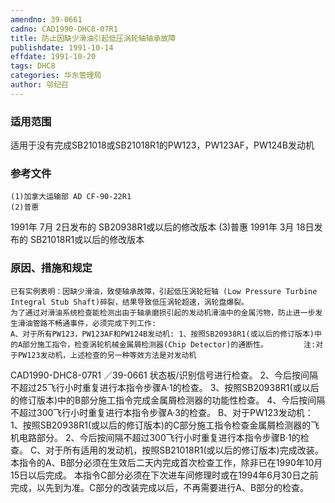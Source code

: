 ```yaml
---
amendno: 39-0661
cadno: CAD1990-DHC8-07R1
title: 防止因缺少滑油引起低压涡轮轴轴承故障
publishdate: 1991-10-14
effdate: 1991-10-20
tags: DHC8
categories: 华东管理局
author: 邬纪召
---
```


### 适用范围 
适用于没有完成SB21018或SB21018R1的PW123，PW123AF，PW124B发动机

<!--more-->
### 参考文件
    (1)加拿大运输部 AD CF-90-22R1 
    (2)普惠 
1991年 7月 2日发布的 SB20938R1或以后的修改版本
    (3)普惠 
1991年 3月 18日发布的 SB21018R1或以后的修改版本

### 原因、措施和规定 
    已有实例表明：因缺少滑油，致使轴承故障，引起低压涡轮短轴 (Low Pressure Turbine Integral Stub Shaft)碎裂，结果导致低压涡轮超速，涡轮盘爆裂。 
    为了通过对滑油系统检查能检测出由于轴承磨损引起的发动机滑油中的金属污物，防止进一步发生滑油管路不畅通事件，必须完成下列工作: 
    A、对于所有PW123，PW123AF和PW124B发动机: 1、按照SB20938R1(或以后的修订版本)中的A部分施工指令，检查涡轮机械金属屑检测器(Chip Detector)的通断性。        注:对于PW123发动机，上述检查的另一种等效方法是对发动机
 CAD1990-DHC8-07R1 ／39-0661 
状态板/识别信号进行检查。        2、今后按间隔不超过25飞行小时重复进行本指令步骤A·1的检查。 3、按照SB20938R1(或以后的修订版本)中的B部分施工指令完成金属屑检测器的功能性检查。        4、今后按间隔不超过300飞行小时重复进行本指令步骤A·3的检查。 B、对于PW123发动机： 1、按照SB20938R1(或以后的修订版本)的C部分施工指令检查金属屑检测器的飞机电路部分。        2、今后按间隔不超过300飞行小时重复进行本指令步骤B·1的检查。     C、对于所有适用的发动机，按照SB21018R1(或以后的修订版本)完成改装。     本指令的A、B部分必须在生效后二天内完成首次检查工作，除非已在1990年10月15日以后完成。 
    本指令C部分必须在下次进车间修理时或在1994年6月30日之前完成，以先到为准。C部分的改装完成以后，不再需要进行A、B部分的检查。

